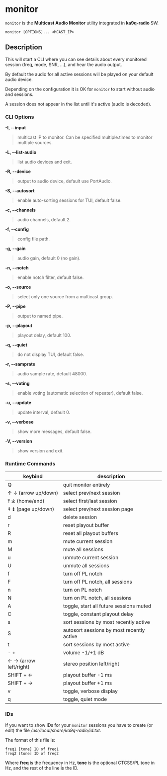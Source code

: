 # monitor

`monitor` is the **Multicast Audio Monitor** utility integrated in **ka9q-radio** SW.

```
monitor [OPTIONS]... <MCAST_IP>
```

## Description

This will start a CLI where you can see details about every monitored session (freq, mode, SNR, ...), and hear the audio output.

By default the audio for all active sessions will be played on your default audio device.

Depending on the configuration it is OK for `monitor` to start without audio and sessions.

A session does not appear in the list until it's active (audio is decoded).

### CLI Options

**-I, --input**

> multicast IP to monitor. Can be specified multiple.times to monitor multiple sources.

**-L, --list-audio**

> list audio devices and exit.

**-R, --device**

> output to audio device, default use PortAudio.

**-S, --autosort**

> enable auto-sorting sessions for TUI, default false.

**-c, --channels**

> audio channels, default 2.

**-f, --config**

> config file path.

**-g, --gain**

> audio gain, default 0 (no gain).

**-n, --notch**

> enable notch filter, default false.

**-o, --source**

> select only one source from a multicast group.

**-P, --pipe**

> output to named pipe.

**-p, --playout**

> playout delay, default 100.

**-q, --quiet**

> do not display TUI, default false.

**-r, --samprate**

> audio sample rate, default 48000.

**-s, --voting**

> enable voting (automatic selection of repeater), default false.

**-u, --update**

> update interval, default 0.

**-v, --verbose**

> show more messages, default false.

**-V, --version**

> show version and exit.

### Runtime Commands

| keybind                 | description |
|-------------------------|-------------|
| Q                       | quit monitor entirely |
| ↑ ↓ (arrow up/down)     | select prev/next session |
| ⤒ ⤓ (home/end)          | select first/last session |
| ⇞ ⇟ (page up/down)      | select prev/next session page |
| d                       | delete session |
| r                       | reset playout buffer |
| R                       | reset all playout buffers |
| m                       | mute current session |
| M                       | mute all sessions |
| u                       | unmute current session |
| U                       | unmute all sessions |
| f                       | turn off PL notch |
| F                       | turn off PL notch, all sessions |
| n                       | turn on PL notch |
| N                       | turn on PL notch, all sessions |
| A                       | toggle, start all future sessions muted |
| C                       | toggle, constant playout delay |
| s                       | sort sessions by most recently active |
| S                       | autosort sessions by most recently active |
| t                       | sort sessions by most active |
| - +                     | volume -1/+1 dB |
| ← → (arrow left/right)  | stereo position left/right |
| SHIFT + ←               | playout buffer -1 ms |
| SHIFT + →               | playout buffer +1 ms |
| v                       | toggle, verbose display |
| q                       | toggle, quiet mode |

### IDs

If you want to show IDs for your `monitor` sessions you have to create (or edit) the file */usr/local/share/ka9q-radio/id.txt*.

The format of this file is:

```
freq1 [tone] ID of freq1
freq2 [tone] ID of freq2
```

Where **freq** is the frequency in Hz, **tone** is the optional CTCSS/PL tone in Hz, and the rest of the line is the ID.
